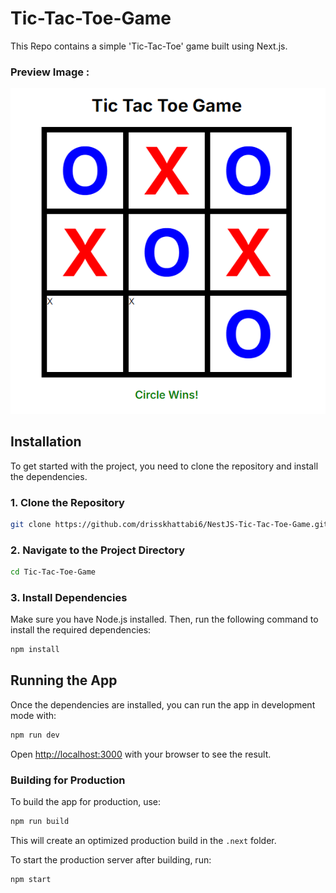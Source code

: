 # Tic-Tac-Toe-Game

This Repo contains a simple 'Tic-Tac-Toe' game built using Next.js.

### Preview Image : 
![](img.png)

## Installation

To get started with the project, you need to clone the repository and install the dependencies.

### 1. Clone the Repository

```bash
git clone https://github.com/drisskhattabi6/NestJS-Tic-Tac-Toe-Game.git
```

### 2. Navigate to the Project Directory

```bash
cd Tic-Tac-Toe-Game
```

### 3. Install Dependencies

Make sure you have Node.js installed. Then, run the following command to install the required dependencies:

```bash
npm install
```

## Running the App

Once the dependencies are installed, you can run the app in development mode with:

```bash
npm run dev
```

Open [http://localhost:3000](http://localhost:3000) with your browser to see the result.

### Building for Production

To build the app for production, use:

```bash
npm run build
```

This will create an optimized production build in the `.next` folder.

To start the production server after building, run:

```bash
npm start
```
